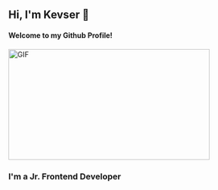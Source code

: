 ## Hi, I'm Kevser  👋
#### Welcome to my Github Profile!

 <img align="center" alt="GIF" src="https://github.com/arsentieva/arsentieva/blob/main/code.gif?raw=true" width="400" height="220" />

### I'm a Jr. Frontend Developer
